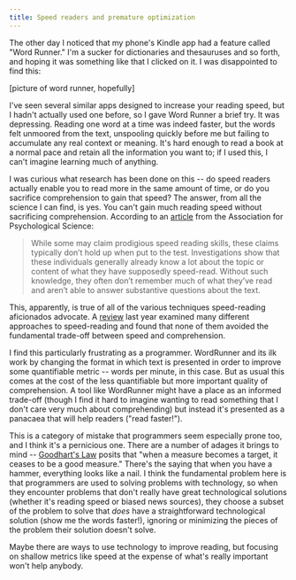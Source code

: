 ```yaml
---
title: Speed readers and premature optimization
---
```


The other day I noticed that my phone's Kindle app had a feature called "Word Runner." I'm a sucker for dictionaries and thesauruses and so forth, and hoping it was something like that I clicked on it. I was disappointed to find this:

[picture of word runner, hopefully]

I've seen several similar apps designed to increase your reading speed, but I hadn't actually used one before, so I gave Word Runner a brief try. It was depressing. Reading one word at a time was indeed faster, but the words felt unmoored from the text, unspooling quickly before me but failing to accumulate any real context or meaning. It's hard enough to read a book at a normal pace and retain all the information you want to; if I used this, I can't imagine learning much of anything.

I was curious what research has been done on this -- do speed readers actually enable you to read more in the same amount of time, or do you sacrifice comprehension to gain that speed? The answer, from all the science I can find, is yes. You can't gain much reading speed without sacrificing comprehension. According to an [article][aps] from the Association for Psychological Science:

> While some may claim prodigious speed reading skills, these claims
> typically don’t hold up when put to the test. Investigations show
> that these individuals generally already know a lot about the topic
> or content of what they have supposedly speed-read. Without such
> knowledge, they often don’t remember much of what they’ve read and
> aren’t able to answer substantive questions about the text.

This, apparently, is true of all of the various techniques speed-reading aficionados advocate. A [review][rayner] last year examined many different approaches to speed-reading and found that none of them avoided the fundamental trade-off between speed and comprehension.

I find this particularly frustrating as a programmer. WordRunner and its ilk work by changing the format in which text is presented in order to improve some quantifiable metric -- words per minute, in this case. But as usual this comes at the cost of the less quantifiable but more important quality of comprehension. A tool like WordRunner might have a place as an informed trade-off (though I find it hard to imagine wanting to read something that I don't care very much about comprehending) but instead it's presented as a panacaea that will help readers ("read faster!").

This is a category of mistake that programmers seem especially prone too, and I think it's a pernicious one. There are a number of adages it brings to mind -- [Goodhart's Law][goodhart] posits that "when a measure becomes a target, it ceases to be a good measure." There's the saying that when you have a hammer, everything looks like a nail. I think the fundamental problem here is that programmers are used to solving problems with technology, so when they encounter problems that don't really have great technological solutions (whether it's reading speed or biased news sources), they choose a subset of the problem to solve that _does_ have a straightforward technological solution (show me the words faster!), ignoring or minimizing the pieces of the problem their solution doesn't solve.

Maybe there are ways to use technology to improve reading, but focusing on shallow metrics like speed at the expense of what's really important won't help anybody.


[aps]: https://www.psychologicalscience.org/news/releases/speed-reading-promises-are-too-good-to-be-true-scientists-find.html
[rayner]: http://journals.sagepub.com/stoken/rbtfl/0GSjhNaccRKTY/full
[goodhart]: https://en.wikipedia.org/wiki/Goodhart%27s_law
